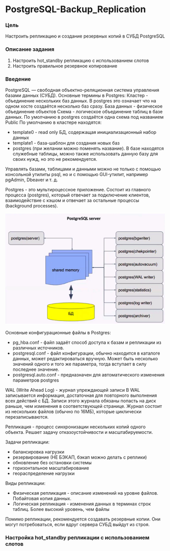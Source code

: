 # PostgreSQL-Backup_Replication

### Цель
  
Настроить репликацию и создание резервных копий в СУБД PostgreSQL  
  
### Описание задания
  
1) Настроить hot_standby репликацию с использованием слотов
2) Настроить правильное резервное копирование
  
  ### Введение
PostgreSQL — свободная объектно-реляционная система управления базами данных (СУБД). 
Основные термины в Postgres:
Кластер - объединение нескольких баз данных. В postgres это означает что на одном хосте создаётся несколько баз сразу. 
База данных - физическое объединение объектов
Схема - логическое объединение таблиц в базе данных. По умолчанию в postgres создаётся одна схема под названием Public
По умолчанию в кластере находятся:
- template0 - read only БД, содержащая инициализационный набор данных
- template1 - база-шаблон для создания новых баз
- postgres (при желании можно поменять название). В базе находятся служебные таблицы, можно также использовать данную базу для своих нужд, но это не рекомендуется.

Управлять базами, таблицами и данными можно не только с помощью консольной утилиты psql, но и с помощью GUI-утилит, например pgAdmin, Dbeaver  и т. д.

Postgres - это мультироцессное приложение. Состоит из главного процесса (postgres), который отвечает за подключение клиентов, взаимодействие с кэшом и отвечает за остальные процессы (background processes).
  
<img src="images/PostgreSQLServer.jpeg" width=550 alt="PostgreSQLServer">
  
Основные конфигурационные файлы в Postgres: 
- pg_hba.conf -  файл задаёт способ доступа к базам и репликации из различных источников.
- postgresql.conf - файл конфигурации, обычно находится в каталоге данных, может редактироваться вручную. Может быть несколько значений одного и того же параметра, тогда вступает в силу последнее значение.
- postgresql.auto.conf - предназначен для автоматического изменения параметров postgres
  
WAL (Write Ahead Log) - журнал упреждающей записи
В WAL записывается информация, достаточная для повторного выполнения всех действий с БД.
Записи этого журнала обязаны попасть на диск раньше, чем изменения в соответствующей странице. Журнал состоит из нескольких файлов (обычно по 16МБ), которые циклически перезаписываются.
  
Репликация - процесс синхронизации нескольких копий одного объекта. Решает задачу отказоустойчивости и масштабируемости.
  
Задачи репликации:
- балансировка нагрузки
- резервирование (НЕ БЭКАП, бэкап можно делать с реплики)
- обновление без остановки системы
- горизонтальное масштабирование
- геораспределение нагрузки
  
Виды репликации:
- Физическая репликация - описание изменений на уровне файлов. Побайтовая копия данных.
- Логическая репликация - изменения данных в терминах строк таблиц. Более высокий уровень, чем файлы
  
Помимо репликации, рекомендуется создавать резервные копии. Они могут потребоваться, если вдруг сервера СУБД выйдут из строя. 
  
### Настройка hot_standby репликации с использованием слотов
  




